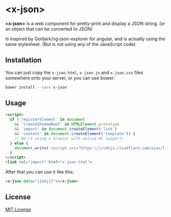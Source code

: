 # &lt;x-json&gt;


**&lt;x-json&gt;** is a web component for pretty-print and display a JSON string. (or an object that can be converted to JSON)

Is inspired by Goldark/ng-json-explorer for angular, and is actually using the same stylesheet. (But is not using any of the JavaScript code)

## Installation

You can just copy the `x-json.html`, `x-json.js` and `x-json.css` files somewhere onto your server, or you can use bower:

```bash
bower install --save x-json
```

## Usage

```html
<script>
  if ('registerElement' in document
    && 'createShadowRoot' in HTMLElement.prototype
    && 'import' in document.createElement('link')
    && 'content' in document.createElement('template')) {
    // We're using a browser with native WC support!
  } else {
    document.write('<script src="https:\/\/cdnjs.cloudflare.com/ajax/libs/polymer/0.3.4/platform.js"><\/script>')
  }
</script>
<link rel="import" href="x-json.html">
```

After that you can use it like this:

```html
<x-json data="{{obj}}"></x-json>
```

## License

[MIT License](http://opensource.org/licenses/MIT)
